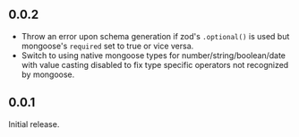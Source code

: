 ## 0.0.2

- Throw an error upon schema generation if zod's `.optional()` is used but mongoose's `required` set to true or vice versa.
- Switch to using native mongoose types for number/string/boolean/date with value casting disabled to fix type specific operators not recognized by mongoose.

## 0.0.1

Initial release.